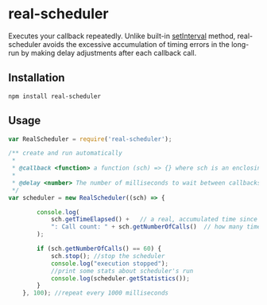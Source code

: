 real-scheduler
==================

Executes your callback repeatedly. Unlike built-in [setInterval](https://nodejs.org/api/timers.html#timers_setinterval_callback_delay_args) method, real-scheduler avoids the excessive accumulation of timing errors in the long-run by making delay adjustments after each callback call.

Installation
------------

`npm install real-scheduler`

Usage
-----

```javascript
var RealScheduler = require('real-scheduler');

/** create and run automatically
 *
 * @callback <function> a function (sch) => {} where sch is an enclosing scheduler instance
 *
 * @delay <number> The number of milliseconds to wait between callbacks
 */
var scheduler = new RealScheduler((sch) => {

        console.log(
            sch.getTimeElapsed() +   // a real, accumulated time since the scheduler start
            ": Call count: " + sch.getNumberOfCalls()  // how many times this callback was called since the scheduler's start
        );

        if (sch.getNumberOfCalls() == 60) {
            sch.stop(); //stop the scheduler
            console.log("execution stopped");
            //print some stats about scheduler's run
            console.log(scheduler.getStatistics());
        }
    }, 100); //repeat every 1000 milliseconds

```


